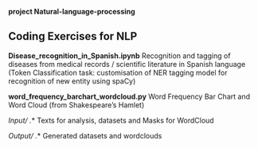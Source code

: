 **project Natural-language-processing**
## Coding Exercises for NLP

**Disease_recognition_in_Spanish.ipynb** Recognition and tagging of diseases from medical records / scientific literature in Spanish language (Token Classification task: customisation of NER tagging model for recognition of new entity using spaCy)

**word_frequency_barchart_wordcloud.py**    Word Frequency Bar Chart and Word Cloud (from Shakespeare’s Hamlet)

**Input/* .**   Texts for analysis, datasets and Masks for WordCloud 

**Output/* .**   Generated datasets and wordclouds 
